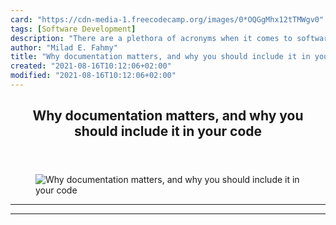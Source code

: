 ```yaml
---
card: "https://cdn-media-1.freecodecamp.org/images/0*OQGgMhx12tTMWgv0"
tags: [Software Development]
description: "There are a plethora of acronyms when it comes to software de"
author: "Milad E. Fahmy"
title: "Why documentation matters, and why you should include it in your code"
created: "2021-08-16T10:12:06+02:00"
modified: "2021-08-16T10:12:06+02:00"
---
```

<div class="site-wrapper">
<main id="site-main" class="site-main outer">
<div class="inner">
<article class="post-full post tag-software-development tag-tech tag-web-development tag-learning tag-programming ">
<header class="post-full-header">
<h1 class="post-full-title">Why documentation matters, and why you should include it in your code</h1>
</header>
<figure class="post-full-image">
<picture>
<source media="(max-width: 700px)" sizes="1px" srcset="data:image/gif;base64,R0lGODlhAQABAIAAAAAAAP///yH5BAEAAAAALAAAAAABAAEAAAIBRAA7 1w">
<source media="(min-width: 701px)" sizes="(max-width: 800px) 400px,
(max-width: 1170px) 700px,
1400px" srcset="https://cdn-media-1.freecodecamp.org/images/0*OQGgMhx12tTMWgv0 300w,
https://cdn-media-1.freecodecamp.org/images/0*OQGgMhx12tTMWgv0 600w,
https://cdn-media-1.freecodecamp.org/images/0*OQGgMhx12tTMWgv0 1000w,
https://cdn-media-1.freecodecamp.org/images/0*OQGgMhx12tTMWgv0 2000w">
<img onerror="this.style.display='none'" src="https://cdn-media-1.freecodecamp.org/images/0*OQGgMhx12tTMWgv0" alt="Why documentation matters, and why you should include it in your code">
</picture>
</figure>
<section class="post-full-content">
<div class="post-content">
</div>
<hr>
<hr>
</section>
</article>
</div>
</main>
</div>
<!-- Google Tag Manager (noscript) -->
<!-- End Google Tag Manager (noscript) -->
